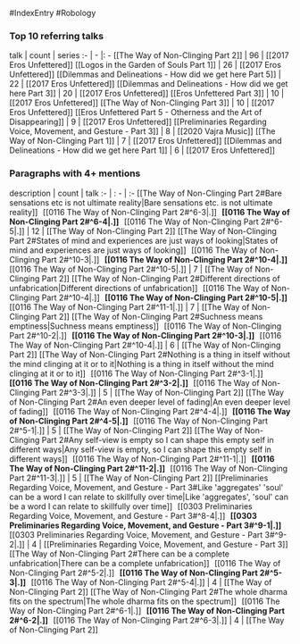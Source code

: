 #IndexEntry #Robology

### Top 10 referring talks
talk | count | series
:- | - |: -
[[The Way of Non-Clinging Part 2]] | 96 | [[2017 Eros Unfettered]]
[[Logos in the Garden of Souls Part 1]] | 26 | [[2017 Eros Unfettered]]
[[Dilemmas and Delineations - How did we get here Part 5]] | 22 | [[2017 Eros Unfettered]]
[[Dilemmas and Delineations - How did we get here Part 3]] | 20 | [[2017 Eros Unfettered]]
[[Eros Unfettered Part 3]] | 10 | [[2017 Eros Unfettered]]
[[The Way of Non-Clinging Part 3]] | 10 | [[2017 Eros Unfettered]]
[[Eros Unfettered Part 5 - Otherness and the Art of Disappearing]] | 9 | [[2017 Eros Unfettered]]
[[Preliminaries Regarding Voice, Movement, and Gesture - Part 3]] | 8 | [[2020 Vajra Music]]
[[The Way of Non-Clinging Part 1]] | 7 | [[2017 Eros Unfettered]]
[[Dilemmas and Delineations - How did we get here Part 1]] | 6 | [[2017 Eros Unfettered]]

### Paragraphs with 4+ mentions
description | count | talk
:- | : - | :-
[[The Way of Non-Clinging Part 2#Bare sensations etc is not ultimate reality\|Bare sensations etc. is not ultimate reality]] &nbsp;&nbsp;[[0116 The Way of Non-Clinging Part 2#^6-3\|.]] &nbsp; **[[0116 The Way of Non-Clinging Part 2#^6-4\|.]]** &nbsp; [[0116 The Way of Non-Clinging Part 2#^6-5\|.]] | 12 | [[The Way of Non-Clinging Part 2]]
[[The Way of Non-Clinging Part 2#States of mind and experiences are just ways of looking\|States of mind and experiences are just ways of looking]] &nbsp;&nbsp;[[0116 The Way of Non-Clinging Part 2#^10-3\|.]] &nbsp; **[[0116 The Way of Non-Clinging Part 2#^10-4\|.]]** &nbsp; [[0116 The Way of Non-Clinging Part 2#^10-5\|.]] | 7 | [[The Way of Non-Clinging Part 2]]
[[The Way of Non-Clinging Part 2#Different directions of unfabrication\|Different directions of unfabrication]] &nbsp;&nbsp;[[0116 The Way of Non-Clinging Part 2#^10-4\|.]] &nbsp; **[[0116 The Way of Non-Clinging Part 2#^10-5\|.]]** &nbsp; [[0116 The Way of Non-Clinging Part 2#^11-1\|.]] | 7 | [[The Way of Non-Clinging Part 2]]
[[The Way of Non-Clinging Part 2#Suchness means emptiness\|Suchness means emptiness]] &nbsp;&nbsp;[[0116 The Way of Non-Clinging Part 2#^10-2\|.]] &nbsp; **[[0116 The Way of Non-Clinging Part 2#^10-3\|.]]** &nbsp; [[0116 The Way of Non-Clinging Part 2#^10-4\|.]] | 6 | [[The Way of Non-Clinging Part 2]]
[[The Way of Non-Clinging Part 2#Nothing is a thing in itself without the mind clinging at it or to it\|Nothing is a thing in itself without the mind clinging at it or to it]] &nbsp;&nbsp;[[0116 The Way of Non-Clinging Part 2#^3-1\|.]] &nbsp; **[[0116 The Way of Non-Clinging Part 2#^3-2\|.]]** &nbsp; [[0116 The Way of Non-Clinging Part 2#^3-3\|.]] | 5 | [[The Way of Non-Clinging Part 2]]
[[The Way of Non-Clinging Part 2#An even deeper level of fading\|An even deeper level of fading]] &nbsp;&nbsp;[[0116 The Way of Non-Clinging Part 2#^4-4\|.]] &nbsp; **[[0116 The Way of Non-Clinging Part 2#^4-5\|.]]** &nbsp; [[0116 The Way of Non-Clinging Part 2#^5-1\|.]] | 5 | [[The Way of Non-Clinging Part 2]]
[[The Way of Non-Clinging Part 2#Any self-view is empty so I can shape this empty self in different ways\|Any self-view is empty, so I can shape this empty self in different ways]] &nbsp;&nbsp;[[0116 The Way of Non-Clinging Part 2#^11-1\|.]] &nbsp; **[[0116 The Way of Non-Clinging Part 2#^11-2\|.]]** &nbsp; [[0116 The Way of Non-Clinging Part 2#^11-3\|.]] | 5 | [[The Way of Non-Clinging Part 2]]
[[Preliminaries Regarding Voice, Movement, and Gesture - Part 3#Like 'aggregates' 'soul' can be a word I can relate to skillfully over time\|Like 'aggregates', 'soul' can be a word I can relate to skillfully over time]] &nbsp;&nbsp;[[0303 Preliminaries Regarding Voice, Movement, and Gesture - Part 3#^8-4\|.]] &nbsp; **[[0303 Preliminaries Regarding Voice, Movement, and Gesture - Part 3#^9-1\|.]]** &nbsp; [[0303 Preliminaries Regarding Voice, Movement, and Gesture - Part 3#^9-2\|.]] | 4 | [[Preliminaries Regarding Voice, Movement, and Gesture - Part 3]]
[[The Way of Non-Clinging Part 2#There can be a complete unfabrication\|There can be a complete unfabrication]] &nbsp;&nbsp;[[0116 The Way of Non-Clinging Part 2#^5-2\|.]] &nbsp; **[[0116 The Way of Non-Clinging Part 2#^5-3\|.]]** &nbsp; [[0116 The Way of Non-Clinging Part 2#^5-4\|.]] | 4 | [[The Way of Non-Clinging Part 2]]
[[The Way of Non-Clinging Part 2#The whole dharma fits on the spectrum\|The whole dharma fits on the spectrum]] &nbsp;&nbsp;[[0116 The Way of Non-Clinging Part 2#^6-1\|.]] &nbsp; **[[0116 The Way of Non-Clinging Part 2#^6-2\|.]]** &nbsp; [[0116 The Way of Non-Clinging Part 2#^6-3\|.]] | 4 | [[The Way of Non-Clinging Part 2]]

